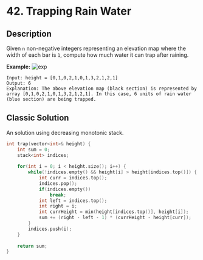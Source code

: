 # 42. Trapping Rain Water

## Description

Given `n` non-negative integers representing an elevation map where the width of each bar is `1`, compute how much water it can trap after raining.

**Example:**
![exp](https://assets.leetcode.com/uploads/2018/10/22/rainwatertrap.png)
```
Input: height = [0,1,0,2,1,0,1,3,2,1,2,1]
Output: 6
Explanation: The above elevation map (black section) is represented by array [0,1,0,2,1,0,1,3,2,1,2,1]. In this case, 6 units of rain water (blue section) are being trapped.
```

## Classic Solution

An solution using decreasing monotonic stack.

```C++
int trap(vector<int>& height) {
    int sum = 0;
    stack<int> indices;
    
    for(int i = 0; i < height.size(); i++) {
        while(!indices.empty() && height[i] > height[indices.top()]) {
            int curr = indices.top();
            indices.pop();
            if(indices.empty())
                break;
            int left = indices.top();
            int right = i;
            int currHeight = min(height[indices.top()], height[i]);
            sum += (right - left - 1) * (currHeight - height[curr]);
        }
        indices.push(i);
    }
    
    return sum;
}
```